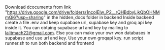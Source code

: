 Download dcocuments from link "https://drive.google.com/drive/folders/1ncoIEIw_P2__rQHBdbyLjkQbOHNMmQi6?usp=sharing" in the hidden_docs folder in backend
Inside backend create a file .env and keep supabase url, supabase key and groq api key inside it. You can obtaing supabase url and key by mailing to lalitmach22@gmail.com. Else you can make your owr won databases in supabase and use url and key.
Use your own groqapi key.
run script runner.sh to run both backend and frontend
